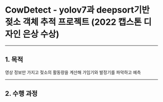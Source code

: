 # CowDetect - yolov7과 deepsort기반 젖소 객체 추적 프로젝트 (2022 캡스톤 디자인 은상 수상)
----





## 1. 목적
영상 정보만 가지고 젖소의 활동량을 계산해 가임기와 발정기를 파악하고 예측

---

## 2. 수행 과정

